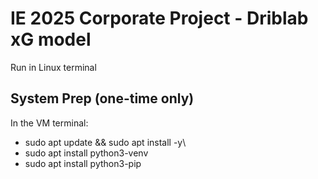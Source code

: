 # IE 2025 Corporate Project - Driblab xG model

Run in Linux terminal

## System Prep (one-time only)
In the VM terminal: 
- sudo apt update && sudo apt install -y\
- sudo apt install python3-venv
- sudo apt install python3-pip
